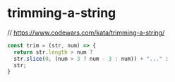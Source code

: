 # trimming-a-string
// https://www.codewars.com/kata/trimming-a-string/


```javascript
const trim = (str, num) => {
  return str.length > num ?
  str.slice(0, (num > 3 ? num - 3 : num)) + "..." :
  str;
}
```

